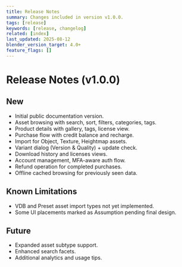 ```yaml
---
title: Release Notes
summary: Changes included in version v1.0.0.
tags: [release]
keywords: [release, changelog]
related: [index]
last_updated: 2025-08-12
blender_version_target: 4.0+
feature_flags: []
---
```


# Release Notes (v1.0.0)

## New
- Initial public documentation version.
- Asset browsing with search, sort, filters, categories, tags.
- Product details with gallery, tags, license view.
- Purchase flow with credit balance and recharge.
- Import for Object, Texture, Heightmap assets.
- Variant dialog (Version & Quality) + update check.
- Download history and licenses views.
- Account management, MFA-aware auth flow.
- Refund operation for completed purchases.
- Offline cached browsing for previously seen data.

## Known Limitations
- VDB and Preset asset import types not yet implemented.
- Some UI placements marked as Assumption pending final design.

## Future
- Expanded asset subtype support.
- Enhanced search facets.
- Additional analytics and usage tips.
